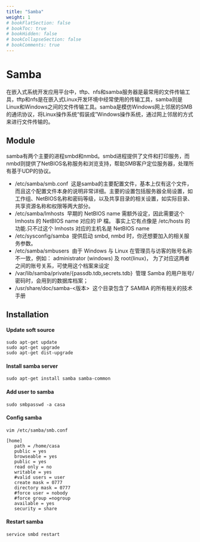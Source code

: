 ```yaml
---
title: "Samba"
weight: 1
# bookFlatSection: false
# bookToc: true
# bookHidden: false
# bookCollapseSection: false
# bookComments: true
---
```


<!--more-->

# Samba
在嵌入式系统开发应用平台中，tftp、nfs和samba服务器是最常用的文件传输工具，tftp和nfs是在嵌入式Linux开发环境中经常使用的传输工具，samba则是Linux和Windows之间的文件传输工具。samba是模仿Windows网上邻居的SMB的通讯协议，将Linux操作系统“假装成”Windows操作系统，通过网上邻居的方式来进行文件传输的。

## Module
samba有两个主要的进程smbd和nmbd。smbd进程提供了文件和打印服务，而nmbd则提供了NetBIOS名称服务和浏览支持，帮助SMB客户定位服务器，处理所有基于UDP的协议。

- /etc/samba/smb.conf 
这是samba的主要配置文件，基本上仅有这个文件，而且这个配置文件本身的说明非常详细。主要的设置包括服务器全局设置，如工作组、NetBIOS名称和密码等级，以及共享目录的相关设置，如实际目录、共享资源名称和权限等两大部分。
- /etc/samba/lmhosts 
早期的 NetBIOS name 需额外设定，因此需要这个 lmhosts 的 NetBIOS name 对应的 IP 檔。 事实上它有点像是 /etc/hosts 的功能.只不过这个 lmhosts 对应的主机名是 NetBIOS name 
- /etc/sysconfig/samba 
提供启动 smbd, nmbd 时，你还想要加入的相关服务参数。
- /etc/samba/smbusers 
由于 Windows 与 Linux 在管理员与访客的账号名称不一致，例如： administrator (windows) 及 root(linux)， 为了对应这两者之间的账号关系，可使用这个档案来设定
- /var/lib/samba/private/{passdb.tdb,secrets.tdb} 
管理 Samba 的用户账号/密码时，会用到的数据库档案；
- /usr/share/doc/samba-<版本> 
这个目录包含了 SAMBA 的所有相关的技术手册

## Installation
#### Update soft source
```
sudo apt-get update
sudo apt-get upgrade
sudo apt-get dist-upgrade
```
#### Install samba server 
```
sudo apt-get install samba samba-common
```
#### Add user to samba
```
sudo smbpasswd -a casa
```

#### Config samba
```
vim /etc/samba/smb.conf
```
```
[home]
   path = /home/casa
   public = yes
   browseable = yes
   public = yes
   read only = no
   writable = yes
   #valid users = user
   create mask = 0777
   directory mask = 0777
   #force user = nobody
   #force group =nogroup
   available = yes
   security = share

```
#### Restart samba
```
service smbd restart
```

